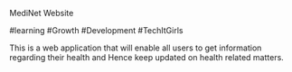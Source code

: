 MediNet Website

#learning
#Growth
#Development
#TechItGirls

This is a web application that will enable all users to get information regarding their health and Hence keep updated on health related matters.


